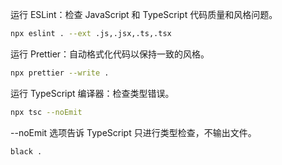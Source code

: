 运行 ESLint：检查 JavaScript 和 TypeScript 代码质量和风格问题。

```bash
npx eslint . --ext .js,.jsx,.ts,.tsx
```

运行 Prettier：自动格式化代码以保持一致的风格。

```bash
npx prettier --write .
```

运行 TypeScript 编译器：检查类型错误。

```bash
npx tsc --noEmit
```

--noEmit 选项告诉 TypeScript 只进行类型检查，不输出文件。

```bash
black .
```
